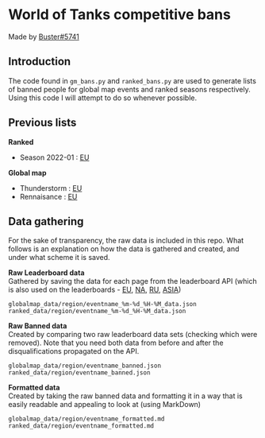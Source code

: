 # World of Tanks competitive bans
Made by [Buster#5741](https://discord.com/users/764584777642672160)

## Introduction
The code found in `gm_bans.py` and `ranked_bans.py` are used to generate lists of banned people for global map events and ranked seasons respectively. Using this code I will attempt to do so whenever possible.

## Previous lists

**Ranked**
- Season 2022-01 : [EU](https://gist.github.com/Buster-2002/af6c23395fc9ac69091b856a2f79b57d)

**Global map**
- Thunderstorm : [EU](https://gist.github.com/Buster-2002/deb3995455dffb9aab1f0df1d8c67461)
- Rennaisance : [EU](https://gist.github.com/Buster-2002/d56985709696f0b057ccb90e278d6311)

## Data gathering
For the sake of transparency, the raw data is included in this repo. What follows is an explanation on how the data is gathered and created, and under what scheme it is saved.

**Raw Leaderboard data**  
Gathered by saving the data for each page from the leaderboard API (which is also used on the leaderboards - [EU](worldoftanks.eu/en/clanwars/rating/alley/#wot&aof_rating=accounts&aof_filter=all&aof_page=0&aof_size=25), [NA](worldoftanks.com/en/clanwars/rating/alley/#wot&aof_rating=accounts&aof_filter=all&aof_page=0&aof_size=25), [RU](worldoftanks.ru/en/clanwars/rating/alley/#wot&aof_rating=accounts&aof_filter=all&aof_page=0&aof_size=25), [ASIA](worldoftanks.asia/en/clanwars/rating/alley/#wot&aof_rating=accounts&aof_filter=all&aof_page=0&aof_size=25))

`globalmap_data/region/eventname_%m-%d_%H-%M_data.json`  
`ranked_data/region/eventname_%m-%d_%H-%M_data.json`  

**Raw Banned data**  
Created by comparing two raw leaderboard data sets (checking which were removed). Note that you need both data from before and after the disqualifications propagated on the API.

`globalmap_data/region/eventname_banned.json`  
`ranked_data/region/eventname_banned.json`  

**Formatted data**  
Created by taking the raw banned data and formatting it in a way that is easily readable and appealing to look at (using MarkDown)

`globalmap_data/region/eventname_formatted.md`  
`ranked_data/region/eventname_formatted.md`  
